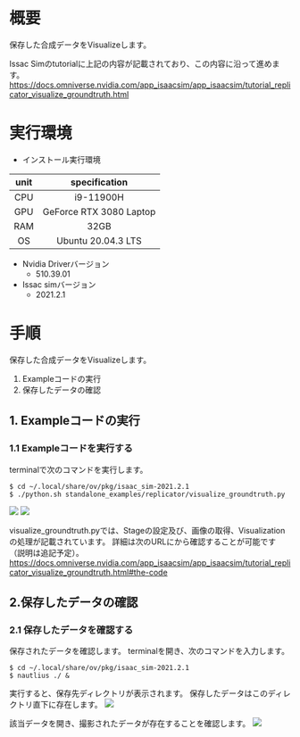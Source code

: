 # 概要
保存した合成データをVisualizeします。

Issac Simのtutorialに上記の内容が記載されており、この内容に沿って進めます。
https://docs.omniverse.nvidia.com/app_isaacsim/app_isaacsim/tutorial_replicator_visualize_groundtruth.html

# 実行環境

- インストール実行環境

| unit       |       specification | 
|:-----------------:|:------------------:|
| CPU         | i9-11900H |  
| GPU         | GeForce RTX 3080 Laptop|  
| RAM         | 32GB | 
| OS         | Ubuntu 20.04.3 LTS  |

- Nvidia Driverバージョン
   - 510.39.01
- Issac simバージョン
   - 2021.2.1


# 手順
保存した合成データをVisualizeします。

1. Exampleコードの実行
2. 保存したデータの確認

## 1. Exampleコードの実行
### 1.1 Exampleコードを実行する
terminalで次のコマンドを実行します。

~~~ bash:shell
$ cd ~/.local/share/ov/pkg/isaac_sim-2021.2.1
$ ./python.sh standalone_examples/replicator/visualize_groundtruth.py
~~~

![](https://storage.googleapis.com/zenn-user-upload/6e764bd6d02b-20220406.png)
![](https://storage.googleapis.com/zenn-user-upload/0a3ad866dd51-20220406.png)

visualize_groundtruth.pyでは、Stageの設定及び、画像の取得、Visualizationの処理が記載されています。
詳細は次のURLにから確認することが可能です（説明は追記予定）。
https://docs.omniverse.nvidia.com/app_isaacsim/app_isaacsim/tutorial_replicator_visualize_groundtruth.html#the-code

## 2.保存したデータの確認
### 2.1 保存したデータを確認する
保存されたデータを確認します。
terminalを開き、次のコマンドを入力します。

~~~ bash:shell
$ cd ~/.local/share/ov/pkg/isaac_sim-2021.2.1
$ nautlius ./ &
~~~

実行すると、保存先ディレクトリが表示されます。
保存したデータはこのディレクトリ直下に存在します。
![](https://storage.googleapis.com/zenn-user-upload/75c47be192ed-20220406.png)

該当データを開き、撮影されたデータが存在することを確認します。
![](https://storage.googleapis.com/zenn-user-upload/df4cb9cecd72-20220406.png)

